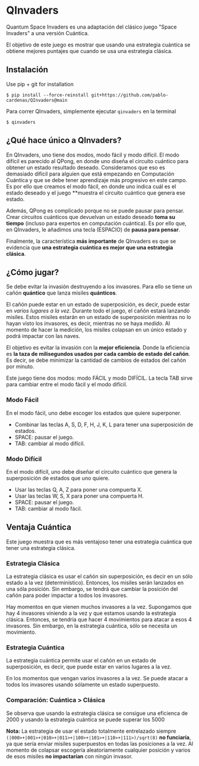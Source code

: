 # QInvaders

Quantum Space Invaders es una adaptación del clásico juego "Space Invaders" a una versión Cuántica.

El objetivo de este juego es mostrar que usando una estrategia cuántica se obtiene mejores puntajes que cuando se usa una estrategia clásica.

## Instalación

Use pip + git for installation 

```
$ pip install --force-reinstall git+https://github.com/pablo-cardenas/QInvaders@main
```

Para correr QInvaders, simplemente ejecutar `qinvaders`  en la terminal

```
$ qinvaders
```

## ¿Qué hace único a QInvaders?

En QInvaders, uno tiene dos modos, modo fácil y modo difícil.
El modo difícil es parecido al QPong, en donde uno diseña el circuito cuántico para obtener un estado resultado deseado.
Consideramos que eso es demasiado difícil para alguien que está empezando en Computación Cuántica y que se debe tener aprendizaje más progresivo en este campo.
Es por ello que creamos el modo fácil, en donde uno indica cuál es el estado deseado y el juego **muestra el circuito cuántico que genera ese estado.

Además, QPong es complicado porque no se puede pausar para pensar.
Crear circuitos cuánticos que devuelvan un estado deseado **toma su tiempo** (incluso para expertos en computación cuántica).
Es por ello que, en QInvaders, le añadimos una tecla (ESPACIO) de **pausa para pensar**.

Finalmente, la característica  **más importante** de QInvaders es que se evidencia que **una estrategia cuántica es mejor que una estrategia clásica**.


## ¿Cómo jugar?

Se debe evitar la invasión destruyendo a los invasores.
Para ello se tiene un cañón **quántico**  que lanza misiles **quánticos**.

El cañón puede estar en un estado de superposición, es decir, puede estar en *varios lugares a la vez*.
Durante todo el juego, el cañón estará lanzando misiles.
Estos misiles estarán en un estado de superposición mientras no lo hayan visto los invasores, es decir, mientras no se haya *medido*.
Al momento de hacer la medición, los misiles colapsan en un único estado y podrá impactar con las naves.

El objetivo es evitar la invasión con la **mejor eficiencia**.
Donde la eficiencia es **la taza de milisegundos usados por cada cambio de estado del cañón**.
Es decir, se debe minimizar la cantidad de cambios de estados del cañón por minuto.

Este juego tiene dos modos: modo FÁCIL y modo DIFÍCIL. La tecla TAB sirve para cambiar entre el modo fácil y el modo difícil.

### Modo Fácil

En el modo fácil, uno debe escoger los estados que quiere superponer.

  * Combinar las teclas A, S, D, F, H, J, K, L para tener una superposición de estados.
  * SPACE: pausar el juego.
  * TAB: cambiar al modo difícil.

### Modo Difícil

En el modo difícil, uno debe diseñar el circuito cuántico  que genera la superposición de estados que uno quiere.

  * Usar las teclas Q, A, Z para poner una compuerta X.
  * Usar las teclas W, S, X para poner una compuerta H.
  * SPACE: pausar el juego.
  * TAB: cambiar al modo fácil.


## Ventaja Cuántica

Este juego muestra que es más ventajoso tener una estrategia cuántica que tener una estrategia clásica.

### Estrategia Clásica

La estrategia clásica es usar el cañón sin superposición, es decir en un sólo estado a la vez (determinístico).
Entonces, los misiles serán lanzados en una sóla posición.
Sin embargo, se tendrá que cambiar la posición del cañón para poder impactar a todos los invasores.

Hay momentos en que vienen muchos invasores a la vez.
Supongamos que hay 4 invasores viniendo a la vez y que estamos usando la estrategia clásica.
Entonces, se tendría que hacer 4 movimientos para atacar a esos 4 invasores.
Sin embargo, en la estrategia cuántica, sólo se necesita un movimiento.

### Estrategia Cuántica

La estrategia cuántica permite usar el cañón en un estado de superposición, es decir, que puede estar en varios lugares a la vez.

En los momentos que vengan varios invasores a la vez.
Se puede atacar a todos los invasores usando sólamente un estado superpuesto.

### Comparación: Cuántica > Clásica

Se observa que usando la estrategia clásica se consigue una eficienca de 2000 y usando la estrategia cuántica se puede superar los 5000

**Nota:** La estrategia de usar el estado totalmente entrelazado siempre
`(|000>+|001>+|010>+|011>+|100>+|101>+|110>+|111>)/sqrt(8)` **no funciaría**, 
ya que sería enviar misiles superpuestos en todas las posiciones a la vez.
Al momento de colapsar escogería aleatoriamente cualquier posición y
varios de esos misiles **no impactarían** con ningún invasor.

